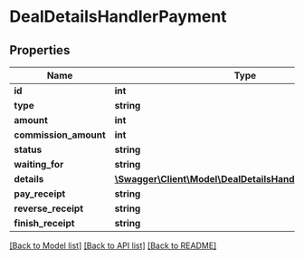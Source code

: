 # DealDetailsHandlerPayment

## Properties
Name | Type | Description | Notes
------------ | ------------- | ------------- | -------------
**id** | **int** |  | [optional] 
**type** | **string** |  | [optional] 
**amount** | **int** |  | [optional] 
**commission_amount** | **int** |  | [optional] 
**status** | **string** |  | [optional] 
**waiting_for** | **string** |  | [optional] 
**details** | [**\Swagger\Client\Model\DealDetailsHandlerPaymentDetails**](DealDetailsHandlerPaymentDetails.md) |  | [optional] 
**pay_receipt** | **string** |  | [optional] 
**reverse_receipt** | **string** |  | [optional] 
**finish_receipt** | **string** |  | [optional] 

[[Back to Model list]](../README.md#documentation-for-models) [[Back to API list]](../README.md#documentation-for-api-endpoints) [[Back to README]](../README.md)


